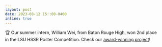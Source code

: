 ```yaml
---
layout: post
date: 2023-08-12 15::00-0400
inline: true
---
```


:trophy: Our summer intern, William Wei, from Baton Rouge High, won 2nd place in the LSU HSSR Poster Competition. Check our [award-winning project](./k12projects/3_project/)!